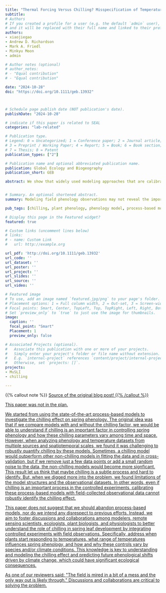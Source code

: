 ```yaml
---
title: "Thermal Forcing Versus Chilling? Misspecification of Temperature Controls in Spring Phenology Models"
subtitle: 
# Authors
# If you created a profile for a user (e.g. the default `admin` user), write the username (folder name) here 
# and it will be replaced with their full name and linked to their profile.
authors:
- xiaojiegao
- Andrew D. Richardson
- Mark A. Friedl
- Minkyu Moon
- admin

# Author notes (optional)
# author_notes:
# - "Equal contribution"
# - "Equal contribution"

date: "2024-10-28"
doi: "https://doi.org/10.1111/geb.13932"



# Schedule page publish date (NOT publication's date).
publishDate: "2024-10-28"

# indicate if this paper is related to SEAL
categories: "lab-related"

# Publication type.
# Legend: 0 = Uncategorized; 1 = Conference paper; 2 = Journal article;
# 3 = Preprint / Working Paper; 4 = Report; 5 = Book; 6 = Book section;
# 7 = Thesis; 8 = Patent
publication_types: ["2"]

# Publication name and optional abbreviated publication name.
publication: Global Ecology and Biogeography
publication_short: GEB

abstract: We show that widely used modeling approaches that are calibrated using field-based observations misspecify the role of chilling under current climate conditions as a result of statistical artifacts inherent to the way that chilling is parameterized. Our results highlight the limitations of existing modeling approaches and observational data in quantifying how chilling affects the timing of spring leaf emergence.


# Summary. An optional shortened abstract.
summary: Modeling field phenology observations may not reveal the importance of chilling.

pub_tags: [chilling, plant phenology, phenology model, process-based model, spring leaf-emergence, thermal forcing]

# Display this page in the Featured widget?
featured: true

# Custom links (uncomment lines below)
# links:
# - name: Custom Link
#   url: http://example.org

url_pdf: 'http://doi.org/10.1111/geb.13932'
url_code: ''
url_dataset: ''
url_poster: ''
url_project: ''
url_slides: ''
url_source: ''
url_video: ''

# Featured image
# To use, add an image named `featured.jpg/png` to your page's folder. 
# Placement options: 1 = Full column width, 2 = Out-set, 3 = Screen-width
# Focal points: Smart, Center, TopLeft, Top, TopRight, Left, Right, BottomLeft, Bottom, BottomRight.
# Set `preview_only` to `true` to just use the image for thumbnails.
image:
  caption: ''
  focal_point: "Smart"
  Placement: 1
  preview_only: false

# Associated Projects (optional).
#   Associate this publication with one or more of your projects.
#   Simply enter your project's folder or file name without extension.
#   E.g. `internal-project` references `content/project/internal-project/index.md`.
#   Otherwise, set `projects: []`.
projects:
- MuSLI
- chilling

---
```


{{% callout note %}}
<a href='https://xjgao.netlify.app/publication/2024_gao_geb/' target="_blank" rel="noopener noreferrer">Source of the original blog post!
{{% /callout %}}

This paper was not in the plan.

We started from using the state-of-the-art process-based models to investigate the chilling effect on spring phenology. The original idea was that if we compare models with and without the chilling factor, we would be able to understand if chilling is an important factor in controlling spring phenology and how these chilling parameters vary among time and space. However, when analyzing phenology and temperature datasets from multiple sources and spatiotemporal scales, we found it was challenging to robustly quantify chilling by these models. Sometimes, a chilling model would outperform other non-chilling models in fitting the data and in cross-validation, but if we remove just a few data points or add a small random noise to the data, the non-chilling models would become more signficant. This result let us think that maybe chilling is a subtle process and hard to identify. But, when we digged more into the problem, we found limitations of the model structures and the observational datasets. In other words, even if chilling is an important process in the controlled experiments, calibrating these process-based models with field-collected observational data cannot robustly identify the chilling effect. 

This paper does not suggest that we should abandon process-based models, nor do we intend any disrespect to previous efforts. Instead, we aim to foster discussions and collaborations among modelers, remote sensing scientists, ecologists, plant biologists, and physiologists to better understand the role of chilling in spring leaf development by integrating controlled experiments with field observations. Specifically, address when plants start responding to temperatures, what range of temperatures influences spring phenology, and how and why these controls vary by species and/or climate conditions. This knowledge is key to understanding and modeling the chilling effect and predicting future phenological shifts driven by climate change, which could have significant ecological consequences.

As one of our reviewers said: "The field is mired in a bit of a mess and the only way out is likely through." Discussions and collaborations are critical to solving the problem.

